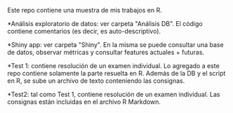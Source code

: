 Este repo contiene una muestra de mis trabajos en R.


*Análisis exploratorio de datos: ver carpeta "Análisis DB". El código contiene comentarios (es decir, es auto-descriptivo).

*Shiny app: ver carpeta "Shiny". En la misma se puede consultar una base de datos, observar métricas y consultar features actuales + futuras.

*Test 1: contiene resolución de un examen individual. Lo agregado a este repo contiene solamente la parte resuelta en R. Además de la DB y el script en R, se sube un archivo de texto conteniendo las consignas.

*Test2: tal como Test 1, contiene resolución de un examen individual. Las consignas están incluidas en el archivo R Markdown.
